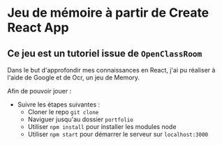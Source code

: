 # Jeu de mémoire à partir de Create React App

## Ce jeu est un tutoriel issue de `OpenClassRoom`

Dans le but d'approfondir mes connaissances en React, j'ai pu réaliser à l'aide de Google et de Ocr, un jeu de Memory.

Afin de pouvoir jouer :

- Suivre les étapes suivantes : 
  - Cloner le repo `git clone`
  - Naviguer jusqu'au dossier `portfolio`
  - Utiliser `npm install` pour installer les modules node
  - Utiliser `npm start` pour démarrer le serveur sur `localhost:3000`


